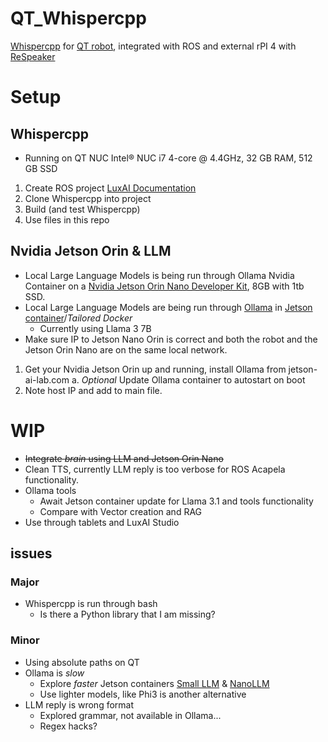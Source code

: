 # QT_Whispercpp

[Whispercpp](https://github.com/ggerganov/whisper.cpp) for [QT robot](https://docs.luxai.com/docs/intro_code), integrated with ROS and external rPI 4 with [ReSpeaker](https://wiki.seeedstudio.com/ReSpeaker_4_Mic_Array_for_Raspberry_Pi/)

# Setup

## Whispercpp
- Running on QT NUC Intel® NUC  i7 4-core @ 4.4GHz, 32 GB RAM, 512 GB SSD

1. Create ROS project [LuxAI Documentation](https://docs.luxai.com/docs/tutorials/python/python_ros_project)
2. Clone Whispercpp into project
3. Build (and test Whispercpp)
4. Use files in this repo

## Nvidia Jetson Orin & LLM
- Local Large Language Models is being run through Ollama Nvidia Container on a [Nvidia Jetson Orin Nano Developer Kit](https://www.nvidia.com/en-us/autonomous-machines/embedded-systems/jetson-orin/), 8GB with 1tb SSD.
- Local Large Language Models are being run through [Ollama](https://github.com/ollama/ollama) in [Jetson container](https://www.jetson-ai-lab.com/tutorial_ollama.html)/*Tailored Docker*
    - Currently using Llama 3 7B
- Make sure IP to Jetson Nano Orin is correct and both the robot and the Jetson Orin Nano are on the same local network.

1. Get your Nvidia Jetson Orin up and running, install Ollama from jetson-ai-lab.com
    a. *Optional* Update Ollama container to autostart on boot
2. Note host IP and add to main file.

# WIP
- ~~Integrate *brain* using LLM and Jetson Orin Nano~~
- Clean TTS, currently LLM reply is too verbose for ROS Acapela functionality.
- Ollama tools
    - Await Jetson container update for Llama 3.1 and tools functionality
    - Compare with Vector creation and RAG
- Use through tablets and LuxAI Studio

## issues
### Major
- Whispercpp is run through bash
    - Is there a Python library that I am missing?
### Minor
- Using absolute paths on QT
- Ollama is *slow*
    - Explore *faster* Jetson containers [Small LLM](https://www.jetson-ai-lab.com/tutorial_slm.html) & [NanoLLM](https://www.jetson-ai-lab.com/tutorial_nano-llm.html)
    - Use lighter models, like Phi3 is another alternative
- LLM reply is wrong format
    - Explored grammar, not available in Ollama...
    - Regex hacks?

